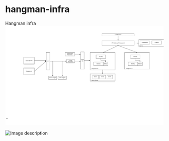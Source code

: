 # hangman-infra
Hangman infra
![Image description](https://github.com/santi81/hangman-infra/blob/master/HangMan-Design.png)




![Image description](https://github.com/santi81/hangman-infra/blob/master/https://github.com/santi81/hangman-infra/blob/master/hangman-deployment.png)
